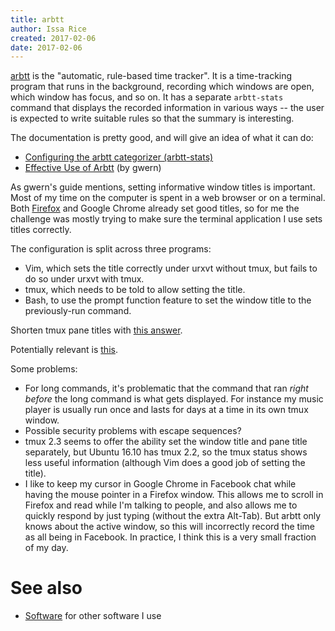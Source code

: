 ```yaml
---
title: arbtt
author: Issa Rice
created: 2017-02-06
date: 2017-02-06
---
```


[arbtt](http://arbtt.nomeata.de/) is the "automatic, rule-based time tracker".
It is a time-tracking program that runs in the background, recording which
windows are open, which window has focus, and so on.
It has a separate `arbtt-stats` command that displays the recorded information
in various ways -- the user is expected to write suitable rules so that the
summary is interesting.

The documentation is pretty good, and will give an idea of what it can do:

* [Configuring the arbtt categorizer
  (arbtt-stats)](http://arbtt.nomeata.de/doc/users_guide/configuration.html)
* [Effective Use of
  Arbtt](http://arbtt.nomeata.de/doc/users_guide/effective-use.html) (by gwern)

As gwern's guide mentions, setting informative window titles is important.
Most of my time on the computer is spent in a web browser or on a terminal.
Both [Firefox](wiki/firefox.md) and Google Chrome already set good titles, so
for me the challenge was mostly trying to make sure the terminal application I
use sets titles correctly.

The configuration is split across three programs:

* Vim, which sets the title correctly under urxvt without tmux, but fails to do
  so under urxvt with tmux.
* tmux, which needs to be told to allow setting the title.
* Bash, to use the prompt function feature to set the window title to the
  previously-run command.

Shorten tmux pane titles with [this answer](https://superuser.com/questions/585007/tmux-configure-length-of-titles).

Potentially relevant is [this](https://stackoverflow.com/questions/14356857/how-to-show-current-command-in-tmux-pane-title).

Some problems:

* For long commands, it's problematic that the command that ran *right before*
  the long command is what gets displayed.
  For instance my music player is usually run once and lasts for days at a time
  in its own tmux window.
* Possible security problems with escape sequences?
* tmux 2.3 seems to offer the ability set the window title and pane title
  separately, but Ubuntu 16.10 has tmux 2.2, so the tmux status shows less
  useful information (although Vim does a good job of setting the title).
* I like to keep my cursor in Google Chrome in Facebook chat while having the
  mouse pointer in a Firefox window.
  This allows me to scroll in Firefox and read while I'm talking to people, and
  also allows me to quickly respond by just typing (without the extra Alt-Tab).
  But arbtt only knows about the active window, so this will incorrectly record
  the time as all being in Facebook.
  In practice, I think this is a very small fraction of my day.

# See also

* [Software](wiki/software.md) for other software I use
